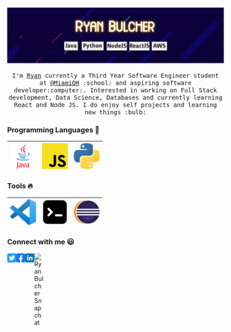 <p align="center">
  <img src="https://github.com/rbulcher/rbulcher/blob/main/gitHeader.png">
  <br><br>
  <samp>
    I'm <a href="http://ryanbulcher.com/">Ryan</a> currently a Third Year Software Engineer student at <a href="https://www.miamioh.edu">@MiamiOH</a> :school: and aspiring software developer:computer:. Interested in working on Full Stack development, Data Science, Databases and currently learning React and Node JS. I do enjoy self projects and learning new things :bulb:
  </samp>
</p>

### Programming Languages  :rocket:
|<img src="https://github.com/rbulcher/rbulcher/blob/main/java.png" width=60> | <img src="https://github.com/rbulcher/rbulcher/blob/main/js.png" width=60> | <img src="https://github.com/rbulcher/rbulcher/blob/main/python.png" width=60> |
|:---:|:---:|:---:|


### Tools :fire:
|<img src="https://github.com/rbulcher/rbulcher/blob/main/vscode.png" width=60> | <img src="https://github.com/rbulcher/rbulcher/blob/main/terminal.png" width=60> | <img src="https://github.com/rbulcher/rbulcher/blob/main/eclipse.png" width=60> |
|:---:|:---:|:---:|

### Connect with me :smiley:
<a href="https://twitter.com/ryan_bulcher">
  <img align="left" alt="Ryan Bulcher Twitter" width="21px" src="https://raw.githubusercontent.com/edent/SuperTinyIcons/099dc12b59179d07d534069bc8551718f786d91a/images/svg/twitter.svg" />
</a>
<a href="https://www.facebook.com/people/Ryan-Bulcher/100017606082197">
  <img align="left" alt="Ryan Bulcher Facebook" width="21px" src="https://raw.githubusercontent.com/edent/SuperTinyIcons/099dc12b59179d07d534069bc8551718f786d91a/images/svg/facebook.svg" />
</a>
<a href="https://www.linkedin.com/in/ryan-bulcher-60797a149">
  <img align="left" alt="Ryan Bulcher Linkdin" width="21px" src="https://raw.githubusercontent.com/edent/SuperTinyIcons/099dc12b59179d07d534069bc8551718f786d91a/images/svg/linkedin.svg" />
</a><a href="https://www.snapchat.com/add/rya5n12">
  <img align="left" alt="Ryan Bulcher Snapchat" width="21px" src="https://raw.githubusercontent.com/FortAwesome/Font-Awesome/1147d199a35293b391152ee85e2d30988439157f/svgs/brands/snapchat.svg" />
</a><br/><br/>
<br/><br/>
